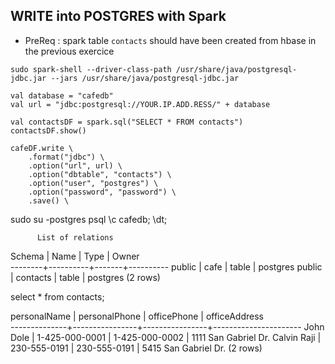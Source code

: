## WRITE into POSTGRES with Spark 

- PreReq : spark table `contacts` should have been created from hbase in the previous exercice

```
sudo spark-shell --driver-class-path /usr/share/java/postgresql-jdbc.jar --jars /usr/share/java/postgresql-jdbc.jar

val database = "cafedb"
val url = "jdbc:postgresql://YOUR.IP.ADD.RESS/" + database

val contactsDF = spark.sql("SELECT * FROM contacts")
contactsDF.show()

cafeDF.write \
	.format("jdbc") \
	.option("url", url) \
	.option("dbtable", "contacts") \
	.option("user", "postgres") \
	.option("password", "password") \
	.save() \
```



sudo su -postgres
psql
\c cafedb;
\dt;

          List of relations
 Schema |   Name   | Type  |  Owner   
--------+----------+-------+----------
 public | cafe     | table | postgres
 public | contacts | table | postgres
(2 rows)

select * from contacts;

 personalName | personalPhone  |  officePhone   |    officeAddress     
--------------+----------------+----------------+----------------------
 John Dole    | 1-425-000-0001 | 1-425-000-0002 | 1111 San Gabriel Dr.
 Calvin Raji  | 230-555-0191   | 230-555-0191   | 5415 San Gabriel Dr.
(2 rows)

